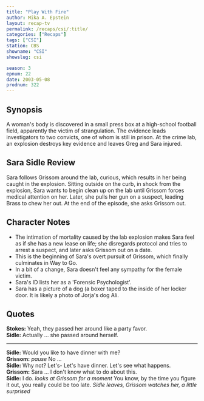 ```yaml
---
title: "Play With Fire"
author: Mika A. Epstein
layout: recap-tv
permalink: /recaps/csi/:title/
categories: ["Recaps"]
tags: ["CSI"]
station: CBS
showname: "CSI"
showslug: csi

season: 3  
epnum: 22
date: 2003-05-08
prodnum: 322  
---
```


## Synopsis

A woman's body is discovered in a small press box at a high-school football field, apparently the victim of strangulation. The evidence leads investigators to two convicts, one of whom is still in prison. At the crime lab, an explosion destroys key evidence and leaves Greg and Sara injured.

## Sara Sidle Review

Sara follows Grissom around the lab, curious, which results in her being caught in the explosion. Sitting outside on the curb, in shock from the explosion, Sara wants to begin clean up on the lab until Grissom forces medical attention on her. Later, she pulls her gun on a suspect, leading Brass to chew her out. At the end of the episode, she asks Grissom out.

## Character Notes

* The intimation of mortality caused by the lab explosion makes Sara feel as if she has a new lease on life; she disregards protocol and tries to arrest a suspect, and later asks Grissom out on a date.  
* This is the beginning of Sara's overt pursuit of Grissom, which finally culminates in Way to Go.  
* In a bit of a change, Sara doesn't feel any sympathy for the female victim.  
* Sara's ID lists her as a 'Forensic Psychologist'.  
* Sara has a picture of a dog (a boxer taped to the inside of her locker door. It is likely a photo of Jorja's dog Ali.

## Quotes

**Stokes:** Yeah, they passed her around like a party favor.  
**Sidle:** Actually ... she passed around herself.  

- - -

**Sidle:** Would you like to have dinner with me?  
**Grissom:** _pause_ No ...  
**Sidle:** Why not? Let's- Let's have dinner. Let's see what happens.  
**Grissom:** Sara ... I don't know what to do about this.  
**Sidle:** I do. _looks at Grissom for a moment_ You know, by the time you figure it out, you really could be too late. _Sidle leaves, Grissom watches her, a little surprised_

